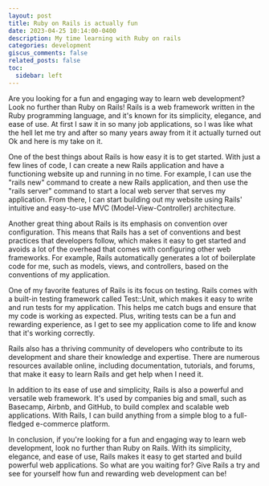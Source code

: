 ```yaml
---
layout: post
title: Ruby on Rails is actually fun
date: 2023-04-25 10:14:00-0400
description: My time learning with Ruby on rails
categories: development
giscus_comments: false
related_posts: false
toc:
  sidebar: left
---
```

 
 Are you looking for a fun and engaging way to learn web development? Look no further than Ruby on Rails! Rails is a web framework written in the Ruby programming language, and it's known for its simplicity, elegance, and ease of use.
 At first I saw it in so many job applications, so I was like what the hell let me try and after so many years away from it it actually turned out Ok and here is my take on it.

One of the best things about Rails is how easy it is to get started. With just a few lines of code, I can create a new Rails application and have a functioning website up and running in no time. For example, I can use the "rails new" command to create a new Rails application, and then use the "rails server" command to start a local web server that serves my application. From there, I can start building out my website using Rails' intuitive and easy-to-use MVC (Model-View-Controller) architecture.

Another great thing about Rails is its emphasis on convention over configuration. This means that Rails has a set of conventions and best practices that developers follow, which makes it easy to get started and avoids a lot of the overhead that comes with configuring other web frameworks. For example, Rails automatically generates a lot of boilerplate code for me, such as models, views, and controllers, based on the conventions of my application.

One of my favorite features of Rails is its focus on testing. Rails comes with a built-in testing framework called Test::Unit, which makes it easy to write and run tests for my application. This helps me catch bugs and ensure that my code is working as expected. Plus, writing tests can be a fun and rewarding experience, as I get to see my application come to life and know that it's working correctly.

Rails also has a thriving community of developers who contribute to its development and share their knowledge and expertise. There are numerous resources available online, including documentation, tutorials, and forums, that make it easy to learn Rails and get help when I need it.

In addition to its ease of use and simplicity, Rails is also a powerful and versatile web framework. It's used by companies big and small, such as Basecamp, Airbnb, and GitHub, to build complex and scalable web applications. With Rails, I can build anything from a simple blog to a full-fledged e-commerce platform.

In conclusion, if you're looking for a fun and engaging way to learn web development, look no further than Ruby on Rails. With its simplicity, elegance, and ease of use, Rails makes it easy to get started and build powerful web applications. So what are you waiting for? Give Rails a try and see for yourself how fun and rewarding web development can be!